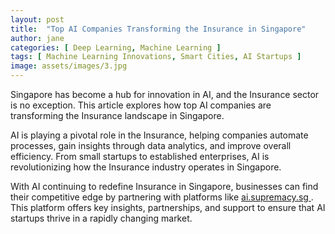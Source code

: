 ```yaml
---
layout: post
title:  "Top AI Companies Transforming the Insurance in Singapore"
author: jane
categories: [ Deep Learning, Machine Learning ]
tags: [ Machine Learning Innovations, Smart Cities, AI Startups ]
image: assets/images/3.jpg
---
```


Singapore has become a hub for innovation in AI, and the Insurance sector is no exception. This article explores how top AI companies are transforming the Insurance landscape in Singapore.

AI is playing a pivotal role in the Insurance, helping companies automate processes, gain insights through data analytics, and improve overall efficiency. From small startups to established enterprises, AI is revolutionizing how the Insurance industry operates in Singapore.

With AI continuing to redefine Insurance in Singapore, businesses can find their competitive edge by partnering with platforms like <a href="https://ai.supremacy.sg" target="_blank"> ai.supremacy.sg </a>. This platform offers key insights, partnerships, and support to ensure that AI startups thrive in a rapidly changing market.
